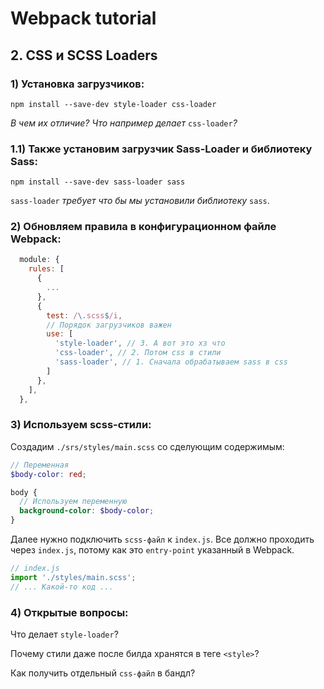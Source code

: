 # Webpack tutorial

## 2. CSS и SCSS Loaders

### 1) Установка загрузчиков:

```
npm install --save-dev style-loader css-loader
```

_В чем их отличие? Что например делает_ ``css-loader``_?_


### 1.1) Также установим загрузчик Sass-Loader и библиотеку Sass:

```
npm install --save-dev sass-loader sass
```

``sass-loader`` _требует что бы мы установили библиотеку_ ``sass``.


### 2) Обновляем правила в конфигурационном файле Webpack:

```javascript
  module: {
    rules: [
      {
        ...
      },
      {
        test: /\.scss$/i,
        // Порядок загрузчиков важен
        use: [
          'style-loader', // 3. А вот это хз что
          'css-loader', // 2. Потом css в стили
          'sass-loader', // 1. Сначала обрабатываем sass в css
        ]
      },
    ],
  },
```

### 3) Используем scss-стили:

Создадим ``./srs/styles/main.scss`` со сделующим содержимым:

```scss
// Переменная
$body-color: red;

body {
  // Используем переменную
  background-color: $body-color;
}
```
Далее нужно подключить ``scss-файл`` к ``index.js``. Все должно проходить через ``index.js``, потому как это ``entry-point`` указанный в Webpack.

```javascript
// index.js
import './styles/main.scss';
// ... Какой-то код ...
```

### 4) Открытые вопросы:

Что делает ``style-loader``?

Почему стили даже после билда хранятся в теге ``<style>``?

Как получить отдельный ``css-файл`` в бандл?
